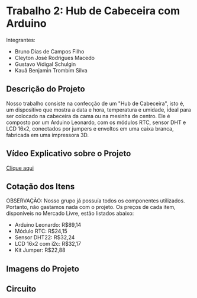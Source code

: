 # Trabalho 2: Hub de Cabeceira com Arduino
Integrantes:
- Bruno Dias de Campos Filho
- Cleyton José Rodrigues Macedo
- Gustavo Vidigal Schulgin
- Kauã Benjamin Trombim Silva

## Descrição do Projeto
Nosso trabalho consiste na confecção de um "Hub de Cabeceira", isto é, um dispositivo que mostra a data e hora, temperatura e umidade, ideal para ser colocado na cabeceira da cama ou na mesinha de centro.
Ele é composto por um Arduino Leonardo, com os módulos RTC, sensor DHT e LCD 16x2, conectados por jumpers e envoltos em uma caixa branca, fabricada em uma impressora 3D.

## Vídeo Explicativo sobre o Projeto
[Clique aqui](https://drive.google.com/file/d/1wlq5xdzE1zsG28erQHRWPQTUt0bdHIbb/view?usp=sharing)

## Cotação dos Itens
OBSERVAÇÃO: Nosso grupo já possuía todos os componentes utilizados. Portanto, não gastamos nada com o projeto. Os preços de cada item, disponíveis no Mercado Livre, estão listados abaixo:
- Arduino Leonardo: R$89,14
- Módulo RTC: R$24,15
- Sensor DHT22: R$32,24	
- LCD 16x2 com i2c: R$32,17
- Kit Jumper: R$22,88

## Imagens do Projeto

## Circuito
